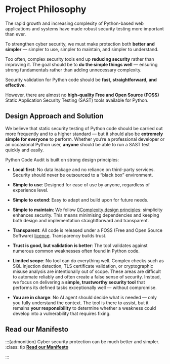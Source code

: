 # Project Philosophy

The rapid growth and increasing complexity of Python-based web applications and systems have made robust security testing more important than ever. 

To strengthen cyber security, we must make protection both **better and simpler** — simpler to use, simpler to maintain, and simpler to understand.

Too often, complex security tools end up **reducing security** rather than improving it. The goal should be to **do the simple things well** — ensuring strong fundamentals rather than adding unnecessary complexity.

Security validation for Python code should be **fast, straightforward, and effective**.


However, there are almost no **high-quality Free and Open Source (FOSS)** Static Application Security Testing (SAST) tools available for Python. 

## Design Approach and Solution


We believe that static security testing of Python code should be carried out more frequently and to a higher standard — but it should also be **extremely simple for everyone** to perform. Whether you’re a professional developer or an occasional Python user, **anyone** should be able to run a SAST test quickly and easily.


Python Code Audit is built on strong design principles:
* **Local first**: No data leakage and no reliance on third-party services. Security should never be outsourced to a “black box” environment.


* **Simple to use**: Designed for ease of use by anyone, regardless of experience level.


* **Simple to extend**: Easy to adapt and build upon for future needs.


* **Simple to maintain**: We follow [0Complexity design principles](https://nocomplexity.com/documents/0complexity/abstract.html): simplicity enhances security. This means minimising dependencies and keeping both design and implementation straightforward and transparent.


* **Transparent**: All code is released under a FOSS (Free and Open Source Software) [licence](license). Transparency builds trust.


* **Trust is good, but validation is better**: The tool validates against numerous common weaknesses often found in Python code. 

* **Limited scope**: No tool can do everything well. Complex checks such as SQL injection detection, TLS certificate validation, or cryptographic misuse analysis are intentionally out of scope. These areas are difficult to automate reliably and often create a false sense of security. Instead, we focus on delivering a **simple, trustworthy security tool** that performs its defined tasks exceptionally well — without compromise.

* **You are in charge**: No AI agent should decide what is needed — only you fully understand the context. The tool is there to assist, but it remains **your responsibility** to determine whether a weakness could develop into a vulnerability that requires fixing.


## Read our Manifesto

:::{admonition} Cyber security protection can be much better and simpler.
:class: tip
[**Read our Manifesto**](https://nocomplexity.com/simplifysecurity-manifesto/)

:::




